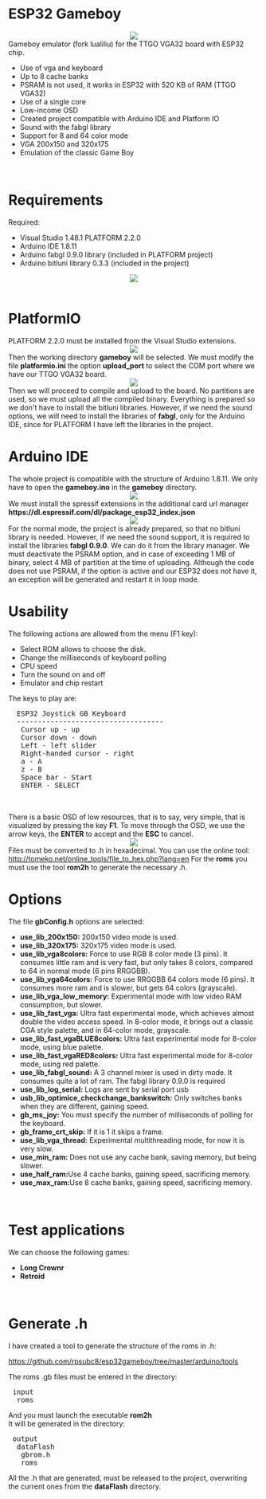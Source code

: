 # ESP32 Gameboy

<center><img src="https://github.com/rpsubc8/esp32gameboy/blob/master/preview/preview.gif"></center>
Gameboy emulator (fork lualiliu) for the TTGO VGA32 board with ESP32 chip.
<ul> 
 <li>Use of vga and keyboard</li>
 <li>Up to 8 cache banks</li>
 <li>PSRAM is not used, it works in ESP32 with 520 KB of RAM (TTGO VGA32)</li></li>
 <li>Use of a single core</li>
 <li>Low-income OSD</li>
 <li>Created project compatible with Arduino IDE and Platform IO</li>
 <li>Sound with the fabgl library</li>
 <li>Support for 8 and 64 color mode</li>
 <li>VGA 200x150 and 320x175</li>
 <li>Emulation of the classic Game Boy</li>
</ul>


<br>
<h1>Requirements</h1>
Required:
 <ul>
  <li>Visual Studio 1.48.1 PLATFORM 2.2.0</li>
  <li>Arduino IDE 1.8.11</li>
  <li>Arduino fabgl 0.9.0 library (included in PLATFORM project)</li>
  <li>Arduino bitluni library 0.3.3 (included in the project)</li>
 </ul>
<center><img src='https://raw.githubusercontent.com/rpsubc8/esp32gameboy/master/preview/ttgovga32v12.jpg'></center> 
<br>


<h1>PlatformIO</h1>
PLATFORM 2.2.0 must be installed from the Visual Studio extensions.
<center><img src='https://raw.githubusercontent.com/rpsubc8/esp32gameboy/master/preview/previewPlatformIOinstall.gif'></center>
Then the working directory <b>gameboy</b> will be selected.
We must modify the file <b>platformio.ini</b> the option <b>upload_port</b> to select the COM port where we have our TTGO VGA32 board.
<center><img src='https://raw.githubusercontent.com/rpsubc8/esp32gameboy/master/preview/previewPlatformIO.gif'></center>
Then we will proceed to compile and upload to the board. No partitions are used, so we must upload all the compiled binary.
Everything is prepared so we don't have to install the bitluni libraries. However, if we need the sound options, we will need to install the libraries of <b>fabgl</b>, only for the Arduino IDE, since for PLATFORM I have left the libraries in the project.


<br>
<h1>Arduino IDE</h1>
The whole project is compatible with the structure of Arduino 1.8.11.
We only have to open the <b>gameboy.ino</b> in the <b>gameboy</b> directory.
<center><img src='https://raw.githubusercontent.com/rpsubc8/esp32gameboy/master/preview/previewArduinoIDEpreferences.gif'></center>
We must install the spressif extensions in the additional card url manager <b>https://dl.espressif.com/dl/package_esp32_index.json</b>
<center><img src='https://raw.githubusercontent.com/rpsubc8/esp32gameboy/master/preview/previewArduinoIDElibrary.gif'></center>
For the normal mode, the project is already prepared, so that no bitluni library is needed. However, if we need the sound support, it is required to install the libraries <b>fabgl 0.9.0</b>.
We can do it from the library manager.
We must deactivate the PSRAM option, and in case of exceeding 1 MB of binary, select 4 MB of partition at the time of uploading. Although the code does not use PSRAM, if the option is active and our ESP32 does not have it, an exception will be generated and restart it in loop mode.


<br>
<h1>Usability</h1>
The following actions are allowed from the menu (F1 key):
 <ul>  
  <li>Select ROM allows to choose the disk.</li>
  <li>Change the milliseconds of keyboard polling</li>
  <li>CPU speed</li>
  <li>Turn the sound on and off</li>
  <li>Emulator and chip restart</li>
 </ul>
 The keys to play are:
 <pre>
  ESP32 Joystick GB Keyboard
  -----------------------------------
   Cursor up - up
   Cursor down - down
   Left - left slider
   Right-handed cursor - right
   a - A
   z - B
   Space bar - Start
   ENTER - SELECT              
 </pre><br>
 There is a basic OSD of low resources, that is to say, very simple, that is visualized by pressing the key <b>F1</b>.
 To move through the OSD, we use the arrow keys, the <b>ENTER</b> to accept and the <b>ESC</b> to cancel.
 <center><img src='https://raw.githubusercontent.com/rpsubc8/esp32gameboy/master/preview/previewOSD.gif'></center>
 Files must be converted to .h in hexadecimal. You can use the online tool:<br>
 <a href='http://tomeko.net/online_tools/file_to_hex.php?lang=en'>http://tomeko.net/online_tools/file_to_hex.php?lang=en</a>
 For the <b>roms</b> you must use the tool <b>rom2h</b> to generate the necessary .h.
 
 
<br>
<h1>Options</h1>
The file <b>gbConfig.h</b> options are selected:
<ul>
 <li><b>use_lib_200x150:</b> 200x150 video mode is used.</li> 
 <li><b>use_lib_320x175:</b> 320x175 video mode is used.</li>
 <li><b>use_lib_vga8colors:</b> Force to use RGB 8 color mode (3 pins). It consumes little ram and is very fast, but only takes 8 colors, compared to 64 in normal mode (6 pins RRGGBB).</li>
 <li><b>use_lib_vga64colors:</b> Force to use RRGGBB 64 colors mode (6 pins). It consumes more ram and is slower, but gets 64 colors (grayscale).</li>
 <li><b>use_lib_vga_low_memory:</b> Experimental mode with low video RAM consumption, but slower.</li>
 <li><b>use_lib_fast_vga:</b> Ultra fast experimental mode, which achieves almost double the video access speed. In 8-color mode, it brings out a classic CGA style palette, and in 64-color mode, grayscale.</li>
 <li><b>use_lib_fast_vgaBLUE8colors:</b> Ultra fast experimental mode for 8-color mode, using blue palette.</li>
 <li><b>use_lib_fast_vgaRED8colors:</b> Ultra fast experimental mode for 8-color mode, using red palette.</li>
 <li><b>use_lib_fabgl_sound:</b> A 3 channel mixer is used in dirty mode. It consumes quite a lot of ram. The fabgl library 0.9.0 is required</li>
 <li><b>use_lib_log_serial:</b> Logs are sent by serial port usb</li>
 <li><b>usb_lib_optimice_checkchange_bankswitch:</b> Only switches banks when they are different, gaining speed.</li>
 <li><b>gb_ms_joy:</b> You must specify the number of milliseconds of polling for the keyboard.</li>
 <li><b>gb_frame_crt_skip:</b> If it is 1 it skips a frame.</li>
 <li><b>use_lib_vga_thread:</b> Experimental multithreading mode, for now it is very slow.</li>
 <li><b>use_min_ram:</b> Does not use any cache bank, saving memory, but being slower.</li>
 <li><b>use_half_ram:</b>Use 4 cache banks, gaining speed, sacrificing memory.</li>
 <li><b>use_max_ram:</b>Use 8 cache banks, gaining speed, sacrificing memory.</li>
</ul>


<br>
<h1>Test applications</h1>
We can choose the following games:
<ul>
 <li><b>Long Crownr</b></li>
 <li><b>Retroid</b></li>
</ul>


<br>
<h1>Generate .h</h1>
I have created a tool to generate the structure of the roms in .h:

https://github.com/rpsubc8/esp32gameboy/tree/master/arduino/tools

The roms .gb files must be entered in the directory:
<pre>
 input
  roms  
</pre>
And you must launch the executable <b>rom2h</b>
</pre><br>
It will be generated in the directory:
<pre>
 output
  dataFlash
   gbrom.h
   roms
</pre>
All the .h that are generated, must be released to the project, overwriting the current ones from the <b>dataFlash</b> directory.
